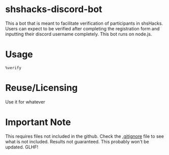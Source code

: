 # shshacks-discord-bot

This a bot that is meant to facilitate verification of participants in shsHacks. Users can expect to be verified after completing the registration form and inputting their discord username completely. This bot runs on node.js.

# Usage

`%verify`

# Reuse/Licensing

Use it for whatever

# Important Note

This requires files not included in the github. Check the [.gitignore](.gitignore) file to see what is not included. Results not guaranteed. This probably won't be updated. GLHF!
